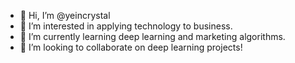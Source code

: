 - 👋 Hi, I’m @yeincrystal
- 👀 I’m interested in applying technology to business.
- 🌱 I’m currently learning deep learning and marketing algorithms.
- 💞️ I’m looking to collaborate on deep learning projects!

<!---
yeincrystal/yeincrystal is a ✨ special ✨ repository because its `README.md` (this file) appears on your GitHub profile.
You can click the Preview link to take a look at your changes.
--->
